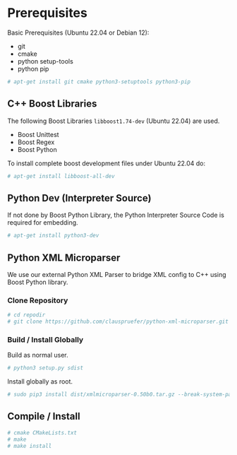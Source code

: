# Prerequisites

Basic Prerequisites (Ubuntu 22.04 or Debian 12):
- git
- cmake
- python setup-tools
- python pip

```bash
# apt-get install git cmake python3-setuptools python3-pip
```

## C++ Boost Libraries

The following Boost Libraries ```libboost1.74-dev``` (Ubuntu 22.04) are used. 

- Boost Unittest
- Boost Regex
- Boost Python

To install complete boost development files under Ubuntu 22.04 do:

```bash
# apt-get install libboost-all-dev
```

## Python Dev (Interpreter Source)

If not done by Boost Python Library, the Python Interpreter Source Code is required for embedding. 

```bash
# apt-get install python3-dev
```

## Python XML Microparser

We use our external Python XML Parser to bridge XML config to C++ using Boost Python library.

### Clone Repository

```bash
# cd repodir
# git clone https://github.com/clauspruefer/python-xml-microparser.git
```

### Build / Install Globally

Build as normal user.

```bash
# python3 setup.py sdist
```

Install globally as root.

```bash
# sudo pip3 install dist/xmlmicroparser-0.50b0.tar.gz --break-system-packages
```

## Compile / Install

```bash
# cmake CMakeLists.txt
# make
# make install
```
